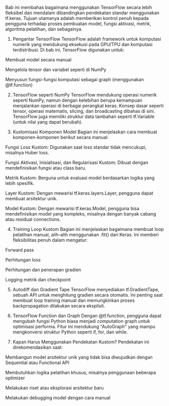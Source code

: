 Bab ini membahas bagaimana menggunakan TensorFlow secara lebih fleksibel dan mendalam dibandingkan pendekatan standar menggunakan tf.keras. Tujuan utamanya adalah memberikan kontrol penuh kepada pengguna terhadap proses pembuatan model, fungsi aktivasi, metrik, algoritma pelatihan, dan sebagainya.

1. Pengantar TensorFlow
TensorFlow adalah framework untuk komputasi numerik yang mendukung eksekusi pada GPU/TPU dan komputasi terdistribusi. Di bab ini, TensorFlow digunakan untuk:

Membuat model secara manual

Mengelola tensor dan variabel seperti di NumPy

Menyusun fungsi-fungsi komputasi sebagai graph (menggunakan @tf.function)

2. TensorFlow seperti NumPy
TensorFlow mendukung operasi numerik seperti NumPy, namun dengan kelebihan berupa kemampuan menjalankan operasi di berbagai perangkat keras. Konsep dasar seperti tensor, operasi matematis, slicing, dan broadcasting dibahas di sini. TensorFlow juga memiliki struktur data tambahan seperti tf.Variable (untuk nilai yang dapat berubah).

3. Kustomisasi Komponen Model
Bagian ini menjelaskan cara membuat komponen-komponen berikut secara manual:

Fungsi Loss Kustom: Digunakan saat loss standar tidak mencukupi, misalnya Huber loss.

Fungsi Aktivasi, Inisialisasi, dan Regularisasi Kustom: Dibuat dengan mendefinisikan fungsi atau class baru.

Metrik Kustom: Berguna untuk evaluasi model berdasarkan logika yang lebih spesifik.

Layer Kustom: Dengan mewarisi tf.keras.layers.Layer, pengguna dapat membuat arsitektur unik.

Model Kustom: Dengan mewarisi tf.keras.Model, pengguna bisa mendefinisikan model yang kompleks, misalnya dengan banyak cabang atau residual connections.

4. Training Loop Kustom
Bagian ini menjelaskan bagaimana membuat loop pelatihan manual, alih-alih menggunakan .fit() dari Keras. Ini memberi fleksibilitas penuh dalam mengatur:

Forward pass

Perhitungan loss

Perhitungan dan penerapan gradien

Logging metrik dan checkpoint

5. Autodiff dan Gradient Tape
TensorFlow menyediakan tf.GradientTape, sebuah API untuk menghitung gradien secara otomatis. Ini penting saat membuat loop training manual dan memungkinkan proses backpropagation dilakukan secara eksplisit.

6. TensorFlow Function dan Graph
Dengan @tf.function, pengguna dapat mengubah fungsi Python biasa menjadi computation graph untuk optimisasi performa. Fitur ini mendukung "AutoGraph" yang mampu mengkonversi struktur Python seperti if, for, dan while.

7. Kapan Harus Menggunakan Pendekatan Kustom?
Pendekatan ini direkomendasikan saat:

Membangun model arsitektur unik yang tidak bisa diwujudkan dengan Sequential atau Functional API

Membutuhkan logika pelatihan khusus, misalnya penggunaan beberapa optimizer

Melakukan riset atau eksplorasi arsitektur baru

Melakukan debugging model dengan cara manual
